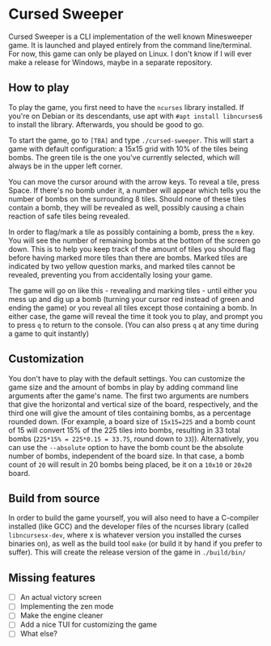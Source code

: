 # Cursed Sweeper

Cursed Sweeper is a CLI implementation of the well known Minesweeper game. It
is launched and played entirely from the command line/terminal. For now, this
game can only be played on Linux. I don't know if I will ever make a release
for Windows, maybe in a separate repository.

## How to play

To play the game, you first need to have the `ncurses` library installed. If
you're on Debian or its descendants, use apt with `#apt install libncurses6`
to install the library. Afterwards, you should be good to go.

To start the game, go to `[TBA]` and type `./cursed-sweeper`. This will start
a game with default configuration: a 15x15 grid with 10% of the tiles being
bombs. The green tile is the one you've currently selected, which will always
be in the upper left corner.

You can move the cursor around with the arrow keys. To reveal a tile, press
Space. If there's no bomb under it, a number will appear which tells you
the number of bombs on the surrounding 8 tiles. Should none of these tiles
contain a bomb, they will be revealed as well, possibly causing a chain
reaction of safe tiles being revealed.

In order to flag/mark a tile as possibly containing a bomb, press the `m` key.
You will see the number of remaining bombs at the bottom of the screen go down.
This is to help you keep track of the amount of tiles you should flag before
having marked more tiles than there are bombs. Marked tiles are indicated by
two yellow question marks, and marked tiles cannot be revealed, preventing you
from accidentally losing your game.

The game will go on like this - revealing and marking tiles - until either you
mess up and dig up a bomb (turning your cursor red instead of green and ending
the game) or you reveal all tiles except those containing a bomb. In either
case, the game will reveal the time it took you to play, and prompt you to
press `q` to return to the console. (You can also press `q` at any time during
a game to quit instantly)

## Customization

You don't have to play with the default settings. You can customize the game size
and the amount of bombs in play by adding command line arguments after the game's name.
The first two arguments are numbers that give the horizontal and vertical size of
the board, respectively, and the third one will give the amount of tiles containing
bombs, as a percentage rounded down. (For example, a board size of `15x15=225` and
a bomb count of 15 will convert 15% of the 225 tiles into bombs, resulting in 33 total
bombs (`225*15% = 225*0.15 = 33.75`, round down to `33`)). Alternatively, you can use the
`--absolute` option to have the bomb count be the absolute number of bombs, independent of
the board size. In that case, a bomb count of `20` will result in 20 bombs being placed,
be it on a `10x10` or `20x20` board.

## Build from source

In order to build the game yourself, you will also need to have a C-compiler installed
(like GCC) and the developer files of the ncurses library (called `libncursesx-dev`,
where x is whatever version you installed the curses binaries on), as well as the
build tool `make` (or build it by hand if you prefer to suffer). This will create
the release version of the game in `./build/bin/`

## Missing features

* [ ] An actual victory screen
* [ ] Implementing the zen mode
* [ ] Make the engine cleaner
* [ ] Add a nice TUI for customizing the game
* [ ] What else?